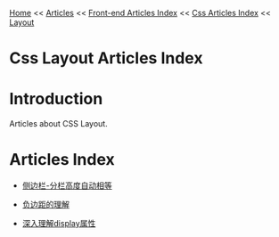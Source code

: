 [Home](../../../index.md) << [Articles](../../index.md) << [Front-end Articles Index](../../index.md) << [Css Articles Index](../index.md) << [Layout](index.md)

# Css Layout Articles Index

# Introduction

Articles about CSS Layout.

# Articles Index

- [侧边栏-分栏高度自动相等](侧边栏-分栏高度自动相等.md)

- [负边距的理解](负边距的理解.md)

- [深入理解display属性](深入理解display属性.md)
